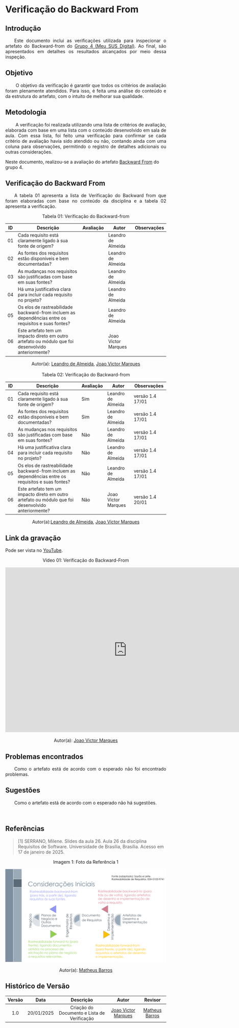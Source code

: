 # Verificação do Backward From 

## Introdução

<p align="justify">
&emsp;&emsp;Este documento inclui as verificações utilizada para inspecionar o artefato do Backward-from do <a href="https://requisitos-de-software.github.io/2024.2-MeuSUSDigital/">Grupo 4 (Meu SUS Digital)</a>. Ao final, são apresentados em detalhes os resultados alcançados por meio dessa inspeção.
</p>

## Objetivo

<p align="justify">
&emsp;&emsp; O objetivo da verificação é garantir que todos os critérios de avaliação foram plenamente atendidos. Para isso, é feita uma análise do conteúdo e da estrutura do artefato, com o intuito de melhorar sua qualidade.
</p>

## Metodologia

<p align="justify">
&emsp;&emsp; A verificação foi realizada utilizando uma lista de critérios de avaliação, elaborada com base em uma lista com o conteúdo desenvolvido em sala de aula. Com essa lista, foi feito uma verificação para confirmar se cada critério de avaliação havia sido atendido ou não, contando ainda com uma coluna para observações, permitindo o registro de detalhes adicionais ou outras considerações.

Neste documento, realizou-se a avaliação do artefato <a href="https://requisitos-de-software.github.io/2024.2-MeuSUSDigital/pos-rastreabilidade/backward-from/">Backward From</a> do grupo 4.

</p>

## Verificação do Backward From 

<p align="justify">
&emsp;&emsp;A tabela 01 apresenta a lista de  Verificação do Backward from que foram elaboradas com base no conteúdo da disciplina e a tabela 02 apresenta a verificação.
</p>

<center>Tabela 01: Verificação do Backward-from</center>

| **ID** | **Descrição**                                              | **Avaliação** | **Autor**    | **Observações**   |
| ------ | ---------------------------------------------------------- | ------------- | ------------ | ----------------- |
|   01   | Cada requisito está claramente ligado à sua fonte de origem? |           | Leandro de Almeida |  |  
|   02   | As fontes dos requisitos estão disponíveis e bem documentadas?|           | Leandro de Almeida | |  
|   03   | As mudanças nos requisitos são justificadas com base em suas fontes?|           | Leandro de Almeida | |  
|   04   | Há uma justificativa clara para incluir cada requisito no projeto? |           | Leandro de Almeida | |  
|   05   | Os elos de rastreabilidade backward-from incluem as dependências entre os requisitos e suas fontes? |           | Leandro de Almeida |  |
|   06   | Este artefato tem um impacto direto em outro artefato ou módulo que foi desenvolvido anteriormente? |           | Joao Victor Marques |  |  

<center>
</p>Autor(a): <a href="https://github.com/leomitx10" target = "_blank">Leandro de Almeida</a>, <a href="https://github.com/jmarquees" target = "_blank">Joao Victor Marques</a>
</center>

<br>

<center>Tabela 02: Verificação do Backward-from</center>

| **ID** | **Descrição**                                              | **Avaliação** | **Autor**    | **Observações**   |
| ------ | ---------------------------------------------------------- | ------------- | ------------ | ----------------- |
|   01   | Cada requisito está claramente ligado à sua fonte de origem? |   Sim  | Leandro de Almeida | versão 1.4 17/01 |  
|   02   | As fontes dos requisitos estão disponíveis e bem documentadas?|   Sim  | Leandro de Almeida | versão 1.4 17/01 |  
|   03   | As mudanças nos requisitos são justificadas com base em suas fontes?|  Não  | Leandro de Almeida | versão 1.4 17/01 |  
|   04   | Há uma justificativa clara para incluir cada requisito no projeto? | Não | Leandro de Almeida | versão 1.4 17/01 |  
|   05   | Os elos de rastreabilidade backward-from incluem as dependências entre os requisitos e suas fontes? | Não | Leandro de Almeida | versão 1.4 17/01  |  
|   06   | Este artefato tem um impacto direto em outro artefato ou módulo que foi desenvolvido anteriormente? | Não | Joao Victor Marques | versão 1.4 20/01  |

<center>
</p>Autor(a):<a href="https://github.com/leomitx10" target = "_blank">Leandro de Almeida</a>, <a href="https://github.com/jmarquees" target = "_blank">Joao Victor Marques</a>
</center>

## Link da gravação
Pode ser vista no [YouTube](https://youtu.be/wFCG_teX-H0?si=fXs74BKC_N9c_t0d).</p>

<center>
    <p>Vídeo 01: Verificação do Backward-From</p>
    <iframe width="760" height="515" src="https://www.youtube.com/embed/wFCG_teX-H0?si=fXs74BKC_N9c_t0d" title="YouTube video player" frameborder="0" allow="accelerometer; autoplay; clipboard-write; encrypted-media; gyroscope; picture-in-picture; web-share" referrerpolicy="strict-origin-when-cross-origin" allowfullscreen></iframe>
 </p>Autor(a): <a href="https://github.com/jmarquees" target="_blank">Joao Victor Marques</a>
</center>

## Problemas encontrados

<p align="justify">&emsp;&emsp;Como o artefato está de acordo com o esperado não foi encontrado problemas.</p>

## Sugestões

<p align="justify">&emsp;&emsp;Como o artefato está de acordo com o esperado não há sugestões.</p>

<br>

## Referências

><p id="1">[1] SERRANO, Milene. Slides da aula 26. Aula 26 da disciplina Requisitos de Software. Universidade de Brasília, Brasília. Acesso em 17 de janeiro de 2025.</p>

<center><figcaption>Imagem 1: Foto da Referência 1</figcaption></center>

![ref1](/docs/assets/forwardfrom.png)

<center>
</p>Autor(a): <a href="https://github.com/Ninja-Haiyai" target = "_blank">Matheus Barros</a>
</center>


## Histórico de Versão

| Versão |    Data    |                  Descrição                  |                       Autor                        |                        Revisor                         |
| :----: | :--------: | :-----------------------------------------: | :------------------------------------------------: | :----------------------------------------------------: |
|  1.0   | 20/01/2025 | Criação do Documento e Lista de Verificação| [Joao Victor Marques](https://github.com/jmarquees) | [Matheus Barros](https://github.com/Ninja-Haiyai)|


